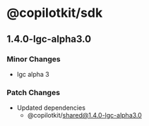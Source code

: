 # @copilotkit/sdk

## 1.4.0-lgc-alpha3.0

### Minor Changes

- lgc alpha 3

### Patch Changes

- Updated dependencies
  - @copilotkit/shared@1.4.0-lgc-alpha3.0
